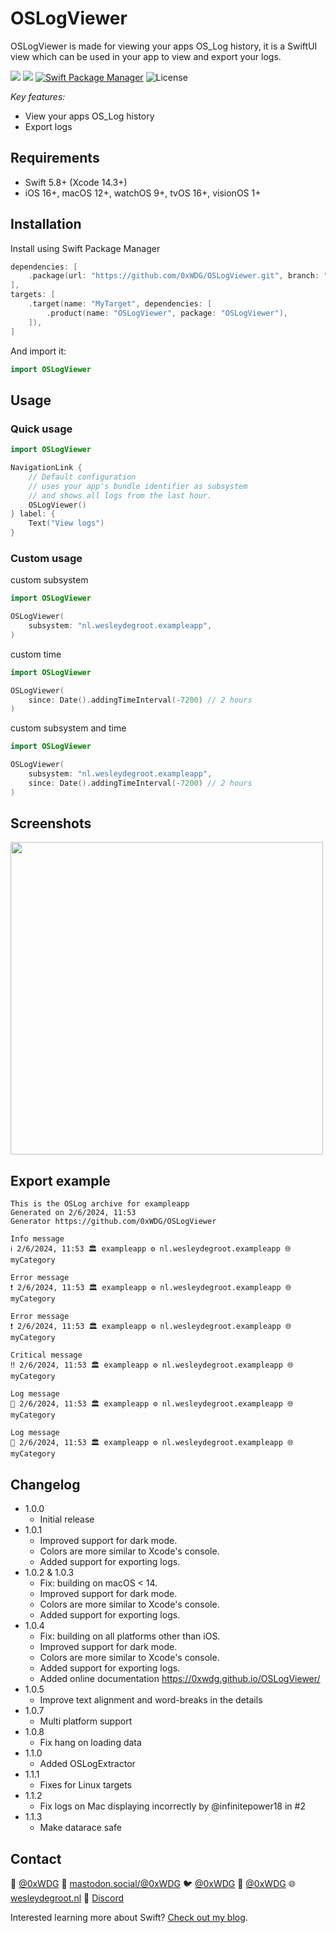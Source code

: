 # OSLogViewer

OSLogViewer is made for viewing your apps OS_Log history, it is a SwiftUI view which can be used in your app to view and export your logs.

[![](https://img.shields.io/endpoint?url=https%3A%2F%2Fswiftpackageindex.com%2Fapi%2Fpackages%2F0xWDG%2FOSLogViewer%2Fbadge%3Ftype%3Dplatforms)](https://swiftpackageindex.com/0xWDG/OSLogViewer)
[![](https://img.shields.io/endpoint?url=https%3A%2F%2Fswiftpackageindex.com%2Fapi%2Fpackages%2F0xWDG%2FOSLogViewer%2Fbadge%3Ftype%3Dswift-versions)](https://swiftpackageindex.com/0xWDG/OSLogViewer)
[![Swift Package Manager](https://img.shields.io/badge/SPM-compatible-brightgreen.svg)](https://swift.org/package-manager)
![License](https://img.shields.io/github/license/0xWDG/OSLogViewer)

_Key features:_

- View your apps OS_Log history
- Export logs

## Requirements

- Swift 5.8+ (Xcode 14.3+)
- iOS 16+, macOS 12+, watchOS 9+, tvOS 16+, visionOS 1+

## Installation

Install using Swift Package Manager

```swift
dependencies: [
    .package(url: "https://github.com/0xWDG/OSLogViewer.git", branch: "main"),
],
targets: [
    .target(name: "MyTarget", dependencies: [
        .product(name: "OSLogViewer", package: "OSLogViewer"),
    ]),
]
```

And import it:

```swift
import OSLogViewer
```

## Usage

### Quick usage

```swift
import OSLogViewer

NavigationLink {
    // Default configuration
    // uses your app's bundle identifier as subsystem
    // and shows all logs from the last hour.
    OSLogViewer()
} label: {
    Text("View logs")
}
```

### Custom usage

custom subsystem

```swift
import OSLogViewer

OSLogViewer(
    subsystem: "nl.wesleydegroot.exampleapp",
)
```

custom time

```swift
import OSLogViewer

OSLogViewer(
    since: Date().addingTimeInterval(-7200) // 2 hours
)
```

custom subsystem and time

```swift
import OSLogViewer

OSLogViewer(
    subsystem: "nl.wesleydegroot.exampleapp",
    since: Date().addingTimeInterval(-7200) // 2 hours
)
```

## Screenshots

<img src='https://github.com/0xWDG/OSLogViewer/assets/1290461/c2f870b5-cb7c-42f0-bdfd-78b88b73bb3a' height='500'>

## Export example

```plaintext
This is the OSLog archive for exampleapp
Generated on 2/6/2024, 11:53
Generator https://github.com/0xWDG/OSLogViewer

Info message
ℹ️ 2/6/2024, 11:53 🏛️ exampleapp ⚙️ nl.wesleydegroot.exampleapp 🌐 myCategory

Error message
❗ 2/6/2024, 11:53 🏛️ exampleapp ⚙️ nl.wesleydegroot.exampleapp 🌐 myCategory

Error message
❗ 2/6/2024, 11:53 🏛️ exampleapp ⚙️ nl.wesleydegroot.exampleapp 🌐 myCategory

Critical message
‼️ 2/6/2024, 11:53 🏛️ exampleapp ⚙️ nl.wesleydegroot.exampleapp 🌐 myCategory

Log message
🔔 2/6/2024, 11:53 🏛️ exampleapp ⚙️ nl.wesleydegroot.exampleapp 🌐 myCategory

Log message
🔔 2/6/2024, 11:53 🏛️ exampleapp ⚙️ nl.wesleydegroot.exampleapp 🌐 myCategory
```

## Changelog

- 1.0.0
  - Initial release
- 1.0.1
  - Improved support for dark mode.
  - Colors are more similar to Xcode's console.
  - Added support for exporting logs.
- 1.0.2 & 1.0.3
  - Fix: building on macOS < 14.
  - Improved support for dark mode.
  - Colors are more similar to Xcode's console.
  - Added support for exporting logs.
- 1.0.4
  - Fix: building on all platforms other than iOS.
  - Improved support for dark mode.
  - Colors are more similar to Xcode's console.
  - Added support for exporting logs.
  - Added online documentation https://0xwdg.github.io/OSLogViewer/
- 1.0.5
  - Improve text alignment and word-breaks in the details
- 1.0.7
  - Multi platform support
- 1.0.8
  - Fix hang on loading data
- 1.1.0
  - Added OSLogExtractor
- 1.1.1
  - Fixes for Linux targets
- 1.1.2
  - Fix logs on Mac displaying incorrectly by @infinitepower18 in #2
- 1.1.3
  - Make datarace safe

## Contact

🦋 [@0xWDG](https://bsky.app/profile/0xWDG.bsky.social)
🐘 [mastodon.social/@0xWDG](https://mastodon.social/@0xWDG)
🐦 [@0xWDG](https://x.com/0xWDG)
🧵 [@0xWDG](https://www.threads.net/@0xWDG)
🌐 [wesleydegroot.nl](https://wesleydegroot.nl)
🤖 [Discord](https://discordapp.com/users/918438083861573692)

Interested learning more about Swift? [Check out my blog](https://wesleydegroot.nl/blog/).
